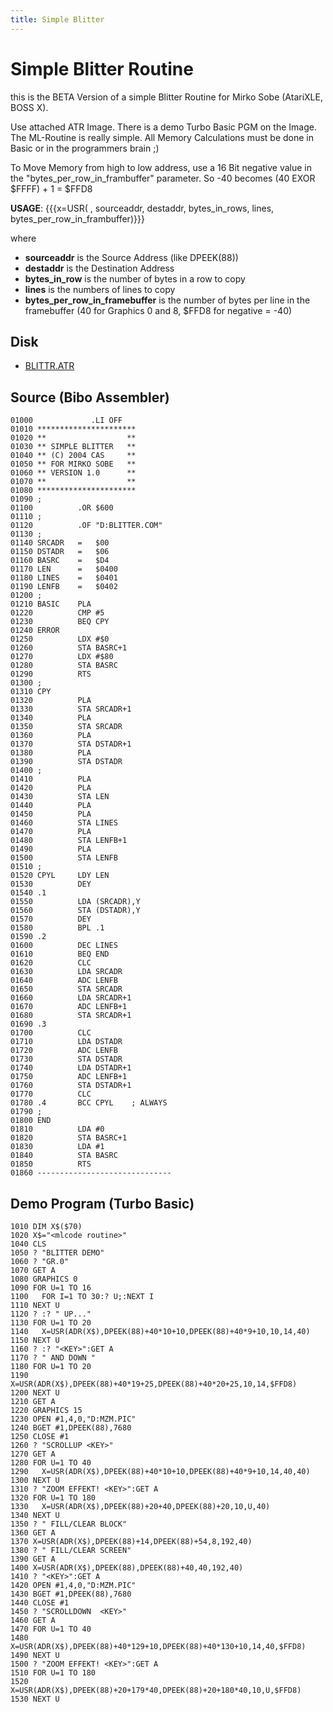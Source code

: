 ```yaml
---
title: Simple Blitter
---
```

# Simple Blitter Routine  
  
this is the BETA Version of a simple Blitter Routine for Mirko Sobe (AtariXLE, BOSS X).  
  
Use attached ATR Image. There is a demo Turbo Basic PGM on the Image. The ML-Routine is really simple. All Memory Calculations must be done in Basic or in the programmers brain ;)  
  
To Move Memory from high to low address, use a 16 Bit negative value in the "bytes_per_row_in_frambuffer" parameter. So -40 becomes (40 EXOR $FFFF) + 1 = $FFD8  
  
__USAGE__: {{{x=USR(<addr of mlroutine> , sourceaddr, destaddr, bytes_in_rows, lines, bytes_per_row_in_frambuffer)}}}  
  
where  
- __sourceaddr__ is the Source Address (like DPEEK(88))  
- __destaddr__ is the Destination Address  
- __bytes_in_row__ is the number of bytes in a row to copy  
- __lines__ is the numbers of lines to copy  
- __bytes_per_row_in_framebuffer__ is the number of bytes per line in the framebuffer (40 for Graphics 0 and 8, $FFD8 for negative = -40)  
  
## Disk  
  
- [BLITTR.ATR](attachments/BLITTR.ATR)  
  
## Source (Bibo Assembler)  
  
```
01000             .LI OFF
01010 **********************
01020 **                  **
01030 ** SIMPLE BLITTER   **
01040 ** (C) 2004 CAS     **
01050 ** FOR MIRKO SOBE   **
01060 ** VERSION 1.0      **
01070 **                  **
01080 **********************
01090 ;
01100          .OR $600
01110 ;
01120          .OF "D:BLITTER.COM"
01130 ;
01140 SRCADR   =   $00
01150 DSTADR   =   $06
01160 BASRC    =   $D4
01170 LEN      =   $0400
01180 LINES    =   $0401
01190 LENFB    =   $0402
01200 ;
01210 BASIC    PLA
01220          CMP #5
01230          BEQ CPY
01240 ERROR
01250          LDX #$0
01260          STA BASRC+1
01270          LDX #$80
01280          STA BASRC
01290          RTS
01300 ;
01310 CPY
01320          PLA
01330          STA SRCADR+1
01340          PLA
01350          STA SRCADR
01360          PLA
01370          STA DSTADR+1
01380          PLA
01390          STA DSTADR
01400 ;
01410          PLA
01420          PLA
01430          STA LEN
01440          PLA
01450          PLA
01460          STA LINES
01470          PLA
01480          STA LENFB+1
01490          PLA
01500          STA LENFB
01510 ;
01520 CPYL     LDY LEN
01530          DEY
01540 .1
01550          LDA (SRCADR),Y
01560          STA (DSTADR),Y
01570          DEY
01580          BPL .1
01590 .2
01600          DEC LINES
01610          BEQ END
01620          CLC
01630          LDA SRCADR
01640          ADC LENFB
01650          STA SRCADR
01660          LDA SRCADR+1
01670          ADC LENFB+1
01680          STA SRCADR+1
01690 .3
01700          CLC
01710          LDA DSTADR
01720          ADC LENFB
01730          STA DSTADR
01740          LDA DSTADR+1
01750          ADC LENFB+1
01760          STA DSTADR+1
01770          CLC
01780 .4       BCC CPYL    ; ALWAYS
01790 ;
01800 END
01810          LDA #0
01820          STA BASRC+1
01830          LDA #1
01840          STA BASRC
01850          RTS
01860 ------------------------------

```
  
## Demo Program (Turbo Basic)  
  
```
1010 DIM X$($70)
1020 X$="<mlcode routine>" 
1040 CLS 
1050 ? "BLITTER DEMO"
1060 ? "GR.0"
1070 GET A
1080 GRAPHICS 0
1090 FOR U=1 TO 16
1100   FOR I=1 TO 30:? U;:NEXT I
1110 NEXT U
1120 ? :? " UP..."
1130 FOR U=1 TO 20
1140   X=USR(ADR(X$),DPEEK(88)+40*10+10,DPEEK(88)+40*9+10,10,14,40)
1150 NEXT U
1160 ? :? "<KEY>":GET A
1170 ? " AND DOWN "
1180 FOR U=1 TO 20
1190   X=USR(ADR(X$),DPEEK(88)+40*19+25,DPEEK(88)+40*20+25,10,14,$FFD8)
1200 NEXT U
1210 GET A
1220 GRAPHICS 15
1230 OPEN #1,4,0,"D:MZM.PIC"
1240 BGET #1,DPEEK(88),7680
1250 CLOSE #1
1260 ? "SCROLLUP <KEY>"
1270 GET A
1280 FOR U=1 TO 40
1290   X=USR(ADR(X$),DPEEK(88)+40*10+10,DPEEK(88)+40*9+10,14,40,40)
1300 NEXT U
1310 ? "ZOOM EFFEKT! <KEY>":GET A
1320 FOR U=1 TO 180
1330   X=USR(ADR(X$),DPEEK(88)+20+40,DPEEK(88)+20,10,U,40)
1340 NEXT U
1350 ? " FILL/CLEAR BLOCK"
1360 GET A
1370 X=USR(ADR(X$),DPEEK(88)+14,DPEEK(88)+54,8,192,40)
1380 ? " FILL/CLEAR SCREEN"
1390 GET A
1400 X=USR(ADR(X$),DPEEK(88),DPEEK(88)+40,40,192,40)
1410 ? "<KEY>":GET A
1420 OPEN #1,4,0,"D:MZM.PIC"
1430 BGET #1,DPEEK(88),7680
1440 CLOSE #1
1450 ? "SCROLLDOWN  <KEY>"
1460 GET A
1470 FOR U=1 TO 40
1480   X=USR(ADR(X$),DPEEK(88)+40*129+10,DPEEK(88)+40*130+10,14,40,$FFD8)
1490 NEXT U
1500 ? "ZOOM EFFEKT! <KEY>":GET A
1510 FOR U=1 TO 180
1520   X=USR(ADR(X$),DPEEK(88)+20+179*40,DPEEK(88)+20+180*40,10,U,$FFD8)
1530 NEXT U
```
  
  
  
